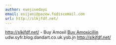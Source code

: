 ```yaml
---
author: evejisedayi
email: esijani@pazew.fodiscomail.com
url: http://slkjfdf.net/
---
```


http://slkjfdf.net/ - Buy Amoxil <a href="http://slkjfdf.net/">Buy Amoxicillin</a> udw.syfr.blog.dandart.co.uk.ysb.jn http://slkjfdf.net/